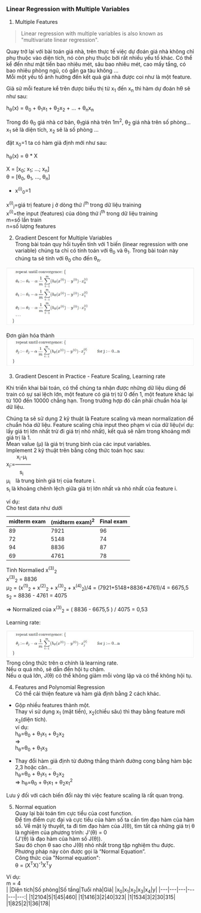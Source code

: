 ### Linear Regression with Multiple Variables  


1. Multiple Features  
> Linear regression with multiple variables is also known as "multivariate linear regression".  

Quay trở lại với bài toán giá nhà, trên thực tế việc dự đoán giá nhà không chỉ phụ thuộc vào diện tích, nó còn phụ thuộc bởi rất nhiều yếu tố khác. Có thể kể đến như mặt tiền bao nhiêu mét, sâu bao nhiêu mét, cao mấy tầng, có bao nhiêu phòng ngủ, có gần ga tàu không ...  
Mỗi một yếu tố ảnh hưởng đến kết quả giá nhà được coi như là một feature.  

Giả sử mỗi feature kể trên được biểu thị từ x<sub>1</sub> đến x<sub>n</sub> thì hàm dự đoán hθ sẽ như sau:  

h<sub>θ</sub>(x) = θ<sub>0</sub> + θ<sub>1</sub>x<sub>1</sub> + θ<sub>2</sub>x<sub>2</sub> + ... + θ<sub>n</sub>x<sub>n</sub>

Trong đó θ<sub>0</sub> giá nhà cơ bản, θ<sub>1</sub>giá nhà trên 1m<sup>2</sup>, θ<sub>2</sub> giá nhà trên số phòng... x<sub>1</sub> sẽ là diện tích, x<sub>2</sub> sẽ là số phòng ...

đặt x<sub>0</sub>=1 ta có hàm giả định mới như sau:

h<sub>θ</sub>(x) = θ * X  

X = [x<sub>0</sub>; x<sub>1</sub>; ...; x<sub>n</sub>]  
θ = [θ<sub>0</sub>, θ<sub>1</sub>, ..., θ<sub>n</sub>]  

* x<sup>(i)</sup><sub>0</sub>=1  

x<sup>(i)</sup><sub>j</sub>=giá trị feature j ở dòng thứ i<sup>th</sup> trong dữ liệu training  
x<sup>(i)</sup>=the input (features) của dòng thứ i<sup>th</sup> trong dữ liệu training  
m=số lần train  
n=số lượng features  



2. Gradient Descent for Multiple Variables  
Trong bài toán quy hồi tuyến tính với 1 biến (linear regression with one variable) chúng ta chỉ có tính toán với θ<sub>0</sub> và θ<sub>1</sub>.
Trong bài toán này chúng ta sẽ tính với θ<sub>0</sub> cho đến θ<sub>n</sub>.

![alt text](/img/lesson2_001.JPG "~~")

Đơn giản hóa thành
![alt text](/img/lesson2_002.JPG "Tổng quát")

3. Gradient Descent in Practice - Feature Scaling, Learning rate  

Khi triển khai bài toán, có thể chúng ta nhận được những dữ liệu dùng để train có sự sai lệch lớn, một feature có giá trị từ 0 đến 1, một feature khác lại từ 100 đến 10000 chẳng hạn. Trong trường hợp đó cần phải chuẩn hóa lại dữ liệu.  

Chúng ta sẽ sử dụng 2 kỹ thuật là Feature scaling và mean normalization để chuẩn hóa dữ liệu.
Feature scaling chia input theo phạm vi của dữ liệu(ví dụ: lấy giá trị lớn nhất trừ đi giá trị nhỏ nhất), kết quả sẽ nằm trong khoảng mới giá trị là 1.  
Mean value (μ) là giá trị trung bình của các input variables.  
Implement 2 kỹ thuật trên bằng công thức toán học sau:  
&nbsp;&nbsp;&nbsp;&nbsp;&nbsp;&nbsp;&nbsp;x<sub>i</sub>-μ<sub>i</sub>  
x<sub>i</sub>:=―――  
&nbsp;&nbsp;&nbsp;&nbsp;&nbsp;&nbsp;&nbsp;&nbsp;&nbsp;s<sub>i</sub>  
μ<sub>i</sub>　là trung bình giá trị của feature i.  
s<sub>i</sub> là khoảng chênh lệch giữa giá trị lớn nhất và nhỏ nhất của feature i.  

ví dụ:  
Cho test data như dưới  

| midterm exam | (midterm exam)<sup>2</sup> | Final exam |
|-|-|-|
|89|7921|96|
|72|5148|74|
|94|8836|87|
|69|4761|78|

Tính Normalied x<sup>(3)</sup><sub>2</sub>  
x<sup>(3)</sup><sub>2</sub> = 8836  
μ<sub>2</sub> = (x<sup>(1)</sup><sub>2</sub> + x<sup>(2)</sup><sub>2</sub> + x<sup>(3)</sup><sub>2</sub> + x<sup>(4)</sup><sub>2</sub>)/4 = (7921+5148+8836+4761)/4 = 6675,5  
s<sub>2</sub> = 8836 - 4761 = 4075  

=> Normalized của x<sup>(3)</sup><sub>2</sub> = ( 8836 - 6675,5 ) / 4075 = 0,53  


Learning rate:  

![alt text](/img/lesson2_002.JPG "Tổng quát")
Trong công thức trên α chính là learning rate.  
Nếu α quá nhỏ, sẽ dẫn đến hội tụ chậm.  
Nếu α quá lớn, J(θ) có thể không giảm mỗi vòng lặp và có thể không hội tụ.  


4. Features and Polynomial Regression  
Có thể cải thiện feature và hàm giả định bằng 2 cách khác.  

* Gộp nhiều features thành một.  
Thay vì sử dụng x<sub>1</sub> (mặt tiền), x<sub>2</sub>(chiều sâu) thì thay bằng feature mới x<sub>3</sub>(diện tích).  
ví dụ:  
h<sub>θ</sub>=θ<sub>0</sub> + θ<sub>1</sub>x<sub>1</sub> + θ<sub>2</sub>x<sub>2</sub>  
=>  
h<sub>θ</sub>=θ<sub>0</sub> + θ<sub>1</sub>x<sub>3</sub>  

* Thay đổi hàm giả định từ đường thẳng thành đường cong bằng hàm bậc 2,3 hoặc căn...  
h<sub>θ</sub>=θ<sub>0</sub> + θ<sub>1</sub>x<sub>1</sub> + θ<sub>2</sub>x<sub>2</sub>  
=>
h<sub>θ</sub>=θ<sub>0</sub> + θ<sub>1</sub>x<sub>1</sub> + θ<sub>2</sub>x<sub>1</sub><sup>2</sup>  

Lưu ý đối với cách biến đổi này thì việc feature scaling là rất quan trọng.  

5. Normal equation  
Quay lại bài toán tìm cực tiểu của cost function.  
Để tìm điểm cực đại và cực tiểu của hàm số ta cần tìm đạo hàm của hàm số. Về mặt lý thuyết, ta đi tìm đạo hàm của J(θ), tìm tất cả những giá trị θ là nghiệm của phương trình:
J'(θ) = 0  
(J'(θ) là đạo hàm của hàm số J(θ)).  
Sau đó chọn θ sao cho J(θ) nhỏ nhất trong tập nghiệm thu được. Phương pháp này còn được gọi là “Normal Equation”.  
Công thức của "Normal equation":  
θ = (X<sup>T</sup>X)<sup>-1</sup>X<sup>T</sup>y  

Ví dụ:  
m = 4  
| |Diện tích|Số phòng|Số tầng|Tuổi nhà|Giá|
|x<sub>0</sub>|x<sub>1</sub>|x<sub>2</sub>|x<sub>3</sub>|x<sub>4</sub>|y|
|---|---|---|---|---|---:|
|1|2104|5|1|45|460|
|1|1416|3|2|40|323|
|1|1534|3|2|30|315|
|1|825|2|1|36|178|





<tobe continous...>
